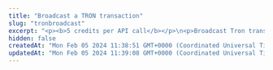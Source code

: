 ```yaml
---
title: "Broadcast a TRON transaction"
slug: "tronbroadcast"
excerpt: "<p><b>5 credits per API call</b></p>\n<p>Broadcast Tron transaction. This method is used internally from Tatum client libraries.\nIt is possible to create custom signing mechanism and use this method only for broadcasting data to the blockchain.</p>"
hidden: false
createdAt: "Mon Feb 05 2024 11:38:51 GMT+0000 (Coordinated Universal Time)"
updatedAt: "Mon Feb 05 2024 11:39:08 GMT+0000 (Coordinated Universal Time)"
---
```

